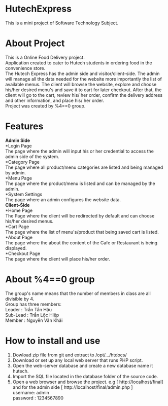 # HutechExpress
This is a mini project of Software Technology Subject. 
# About Project 
This is a Online Food Delivery project. </br>
Application created to cater to Hutech students in ordering food in the convenience store.</br>
The Hutech Express has the admin side and visitor/client-side. The admin will manage all the data needed for the website more importantly the list of available menus. The client will browse the website, explore and choose his/her desired menu's and save it to cart for later checkout. After that, the client will go to the cart, review his/ her order, confirm the delivery address and other information, and place his/ her order. </br>
Project was created by %4==0 group.
# Features
<b>Admin Side</b> </br>
        *Login Page</br>
The page where the admin will input his or her credential to access the admin side of the system.</br>
        *Category Page</br>
The page where all product/menu categories are listed and being managed by admin.</br>
        *Menu Page</br>
The page where the product/menu is listed and can be managed by the admin.</br>
        *System Settings</br>
The page where an admin configures the website data.</br>
<b>Client-Side</b></br>
        *Home Page</br>
The Page where the client will be redirected by default and can choose his/her desired menus.</br>
        *Cart Page</br>
The page where the list of menu's/product that being saved cart is listed.</br>
        *About Page</br>
The page where the about the content of the Cafe or Restaurant is being displayed.</br>
        *Checkout Page</br>
The page where the client will place his/her order.</br>
# About %4==0 group 
The group's name means that the number of members in class are all divisible by 4. </br>
Group has three members: </br>
Leader : Trần Tấn Hậu </br>
Sub-Lead : Trần Lộc Hiệp </br>
Member : Nguyễn Văn Khải 
# How to install and use 
1. Dowload zip file from git and extract to /opt/.../htdocs/
2. Download or set up any local web server that runs PHP script.
3. Open the web-server database and create a new database name it hutech.
4. Import the SQL file located in the database folder of the source code.
5. Open a web browser and browse the project. e.g [ http://localhost/final] and for the admin side [ http://localhost/final/admin.php ] </br>
username: admin </br>
password : 1234567890

